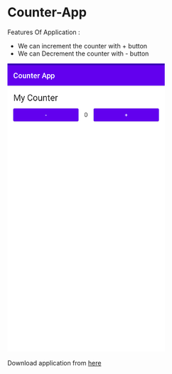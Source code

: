 # Counter-App
Features Of Application :
- We can increment the counter with + button
- We can Decrement the counter with - button

![1..png](https://github.com/priyal-gopawat/Storage/blob/main/Counter%20App/Counter%20App.png)

Download application from [here](https://github.com/priyal-gopawat/Counter-App/releases/download/1.0/app-debug.apk)
